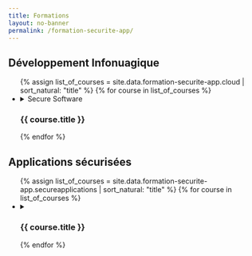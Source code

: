 ```yaml
---
title: Formations
layout: no-banner
permalink: /formation-securite-app/
---
```


## Développement Infonuagique

<p>
	<ul class="list-unstyled">
	{% assign list_of_courses = site.data.formation-securite-app.cloud | sort_natural: "title" %}
	{% for course in list_of_courses %}
	  <li>
	  <details>
		<summary>Secure Software
		  <h3 id="{{ course.title | slugify }}">{{ course.title }}</h3>
		</summary>
		{{ course.details }}
	  </details>
	  </li>
	{% endfor %}
	</ul>
</p>

## Applications sécurisées

<p>
	<ul class="list-unstyled">
	{% assign list_of_courses = site.data.formation-securite-app.secureapplications | sort_natural: "title" %}
	{% for course in list_of_courses %}
	  <li>
	  <details>
		<summary>
		  <h3 id="{{ course.title | slugify }}">{{ course.title }}</h3>
		</summary>
		{{ course.details }}
	  </details>
	  </li>
	{% endfor %}
	</ul>
</p>